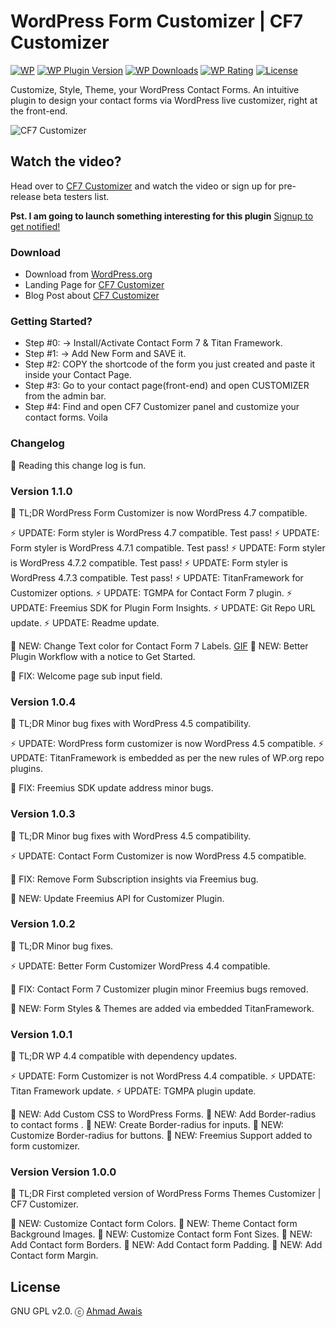 # WordPress Form Customizer | CF7 Customizer

[![WP](https://img.shields.io/badge/WordPress-%E2%86%92-lightgrey.svg?style=flat-square)](https://wordpress.org/plugins/cf7-customizer/)
[![WP Plugin Version](https://img.shields.io/wordpress/plugin/v/cf7-customizer.svg?style=flat-square&label=version)](https://wordpress.org/plugins/cf7-customizer/)
[![WP Downloads](https://img.shields.io/wordpress/plugin/dt/cf7-customizer.svg?style=flat-square)](https://wordpress.org/plugins/cf7-customizer/)
[![WP Rating](https://img.shields.io/wordpress/plugin/r/cf7-customizer.svg?style=flat-square)](https://wordpress.org/support/view/plugin-reviews/cf7-customizer?filter=5)
[![License](https://img.shields.io/badge/license-GPL%20v2.0-lightgrey.svg?style=flat-square)](https://github.com/ahmadawais/CF7-Customizer/blob/master/license.txt)

Customize, Style, Theme, your WordPress Contact Forms. An intuitive plugin to design your contact forms via WordPress live customizer, right at the front-end. 

![CF7 Customizer](https://i.imgur.com/qLPelOl.png)


## Watch the video?
Head over to [CF7 Customizer](http://cf7customizer.wptie.com/) and watch the video or sign up for pre-release beta testers list.

**Pst. I am going to launch something interesting for this plugin** [Signup to get notified!](http://eepurl.com/bzVeyX)

### Download
- Download from [WordPress.org](https://wordpress.org/plugins/cf7-customizer/)
- Landing Page for [CF7 Customizer](http://cf7customizer.wptie.com/)
- Blog Post about  [CF7 Customizer](https://ahmadawais.com/cf7-customizer-form-styling-via-wp-live-customizer/)

### Getting Started?

- Step #0: → Install/Activate Contact Form 7 & Titan Framework.
- Step #1: → Add New Form and SAVE it.
- Step #2: COPY the shortcode of the form you just created and paste it inside your Contact Page.
- Step #3: Go to your contact page(front-end) and open CUSTOMIZER from the admin bar.
- Step #4: Find and open CF7 Customizer panel and customize your contact forms. Voila

### Changelog

💯 Reading this change log is fun. 

### Version 1.1.0

🎯 TL;DR WordPress Form Customizer is now WordPress 4.7 compatible. 

⚡️ UPDATE: Form styler is WordPress 4.7 compatible. Test pass!
⚡️ UPDATE: Form styler is WordPress 4.7.1 compatible. Test pass!
⚡️ UPDATE: Form styler is WordPress 4.7.2 compatible. Test pass!
⚡️ UPDATE: Form styler is WordPress 4.7.3 compatible. Test pass!
⚡️ UPDATE: TitanFramework for Customizer options.
⚡️ UPDATE: TGMPA for Contact Form 7 plugin.
⚡️ UPDATE: Freemius SDK for Plugin Form Insights.
⚡️ UPDATE: Git Repo URL update.
⚡️ UPDATE: Readme update.

🚀 NEW: Change Text color for Contact Form 7 Labels. [GIF](https://i.imgur.com/yy8224s.gif)
🚀 NEW: Better Plugin Workflow with a notice to Get Started.

🐞 FIX: Welcome page sub input field.

### Version 1.0.4

🎯 TL;DR Minor bug fixes with WordPress 4.5 compatibility. 

⚡️ UPDATE: WordPress form customizer is now WordPress 4.5 compatible.
⚡️ UPDATE: TitanFramework is embedded as per the new rules of WP.org repo plugins.

🐞 FIX: Freemius SDK update address minor bugs.

### Version 1.0.3

🎯 TL;DR Minor bug fixes with WordPress 4.5 compatibility. 

⚡️ UPDATE: Contact Form Customizer is now WordPress 4.5 compatible.

🐞 FIX: Remove Form Subscription insights via Freemius bug.

🚀 NEW: Update Freemius API for Customizer Plugin.

### Version 1.0.2

🎯 TL;DR Minor bug fixes. 

⚡️ UPDATE: Better Form Customizer WordPress 4.4 compatible.

🐞 FIX: Contact Form 7 Customizer plugin minor Freemius bugs removed.

🚀 NEW: Form Styles & Themes are added via embedded TitanFramework.

### Version 1.0.1

🎯 TL;DR WP 4.4 compatible with dependency updates. 

⚡️ UPDATE: Form Customizer is not WordPress 4.4 compatible.
⚡️ UPDATE: Titan Framework update.
⚡️ UPDATE: TGMPA plugin update.

🚀 NEW: Add Custom CSS to WordPress Forms.
🚀 NEW: Add Border-radius to contact forms .
🚀 NEW: Create Border-radius for inputs.
🚀 NEW: Customize Border-radius for buttons.
🚀 NEW: Freemius Support added to form customizer.

### Version Version 1.0.0

🎯 TL;DR First completed version of WordPress Forms Themes Customizer | CF7 Customizer.

🚀 NEW: Customize Contact form Colors.
🚀 NEW: Theme Contact form Background Images.
🚀 NEW: Customize Contact form Font Sizes.
🚀 NEW: Add Contact form Borders.
🚀 NEW: Add Contact form Padding.
🚀 NEW: Add Contact form Margin.

## License
GNU GPL v2.0. ⓒ [Ahmad Awais](https://AhmadAwais.com/)
